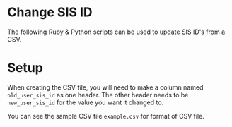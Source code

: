 # Change SIS ID
The following Ruby & Python scripts can be used to update SIS ID's from a CSV.

# Setup

When creating the CSV file, you will need to make a column named `old_user_sis_id` as one header.
The other header needs to be `new_user_sis_id` for the value you want it changed to.

You can see the sample CSV file `example.csv` for format of CSV file.
